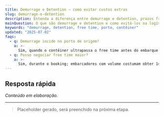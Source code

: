 ```yaml
---
title: Demurrage e Detention – como evitar custos extras
slug: demurrage-e-detention
description: Entenda a diferença entre demurrage e detention, prazos free time e estratégias de redução de custos.
mainQuestion: O que são demurrage e detention e como evitá-los na logística internacional?
keywords: "demurrage, detention, free time, porto, contêiner"
updated: "2025-07-02"
faqs:
  - q: Demurrage incide no porto de origem?
    a: >-
      Sim, quando o contêiner ultrapassa o free time antes do embarque.
  - q: Posso negociar free time maior?
    a: >-
      Sim, durante o booking; embarcadores com volume costumam obter 14–21 dias.
---
```


## Resposta rápida

*Conteúdo em elaboração.*

---

> Placeholder gerado, será preenchido na próxima etapa. 